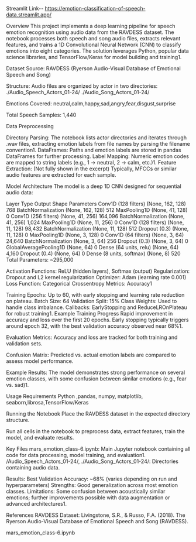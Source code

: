Streamlit Link--    https://emotion-classification-of-speech-data.streamlit.app/

Overview
This project implements a deep learning pipeline for speech emotion recognition using audio data from the RAVDESS dataset.
The notebook processes both speech and song audio files, extracts relevant features, and trains a 1D Convolutional Neural Network (CNN) to classify emotions into eight categories. 
The solution leverages Python, popular data science libraries, and TensorFlow/Keras for model building and training1.

Dataset
Source: RAVDESS (Ryerson Audio-Visual Database of Emotional Speech and Song)

Structure: Audio files are organized by actor in two directories:
          ./Audio_Speech_Actors_01-24/
          ./Audio_Song_Actors_01-24/

Emotions Covered:   neutral,calm,happy,sad,angry,fear,disgust,surprise

Total Speech Samples: 1,440

Data Preprocessing

Directory Parsing: The notebook lists actor directories and iterates through .wav files, extracting emotion labels from file names by parsing the filename convention1.
DataFrames: Paths and emotion labels are stored in pandas DataFrames for further processing.
Label Mapping: Numeric emotion codes are mapped to string labels (e.g., 1 → neutral, 2 → calm, etc.)1.
Feature Extraction: (Not fully shown in the excerpt) Typically, MFCCs or similar audio features are extracted for each sample.


Model Architecture
The model is a deep 1D CNN designed for sequential audio data:

Layer Type	Output Shape	Parameters
Conv1D (128 filters)	(None, 162, 128)	768 
BatchNormalization	(None, 162, 128)	512 
MaxPooling1D	(None, 41, 128)	0 
Conv1D (256 filters)	(None, 41, 256)	164,096 
BatchNormalization	(None, 41, 256)	1,024 
MaxPooling1D	(None, 11, 256)	0 
Conv1D (128 filters)	(None, 11, 128)	98,432 
BatchNormalization	(None, 11, 128)	512 
Dropout (0.3)	(None, 11, 128)	0 
MaxPooling1D	(None, 3, 128)	0 
Conv1D (64 filters)	(None, 3, 64)	24,640 
BatchNormalization	(None, 3, 64)	256 
Dropout (0.3)	(None, 3, 64)	0 
GlobalAveragePooling1D	(None, 64)	0 
Dense (64 units, relu)	(None, 64)	4,160 
Dropout (0.4)	(None, 64)	0 
Dense (8 units, softmax)	(None, 8)	520 
Total Parameters: ~295,000

Activation Functions: ReLU (hidden layers), Softmax (output)
Regularization: Dropout and L2 kernel regularization
Optimizer: Adam (learning rate 0.001)
Loss Function: Categorical Crossentropy
Metrics: Accuracy1

Training
Epochs: Up to 60, with early stopping and learning rate reduction on plateau.
Batch Size: 64
Validation Split: 15%
Class Weights: Used to handle class imbalance.
Callbacks: EarlyStopping and ReduceLROnPlateau for robust training1.
Example Training Progress
Rapid improvement in accuracy and loss over the first 20 epochs.
Early stopping typically triggers around epoch 32, with the best validation accuracy observed near 68%1.

Evaluation
Metrics: Accuracy and loss are tracked for both training and validation sets.

Confusion Matrix: Predicted vs. actual emotion labels are compared to assess model performance.

Example Results: The model demonstrates strong performance on several emotion classes, with some confusion between similar emotions (e.g., fear vs. sad)1.

Usage
Requirements
Python ,pandas, numpy, matplotlib, seaborn,librosa,TensorFlow/Keras

Running the Notebook
Place the RAVDESS dataset in the expected directory structure.

Run all cells in the notebook to preprocess data, extract features, train the model, and evaluate results.

Key Files
mars_emotion_class-6.ipynb: Main Jupyter notebook containing all code for data processing, model training, and evaluation1.
/Audio_Speech_Actors_01-24/, ./Audio_Song_Actors_01-24/: Directories containing audio data.

Results: Best Validation Accuracy: ~68% (varies depending on run and hyperparameters)
Strengths: Good generalization across most emotion classes.
Limitations: Some confusion between acoustically similar emotions; further improvements possible with data augmentation or advanced architectures1.

References
RAVDESS Dataset: Livingstone, S.R., & Russo, F.A. (2018). The Ryerson Audio-Visual Database of Emotional Speech and Song (RAVDESS).

mars_emotion_class-6.ipynb
